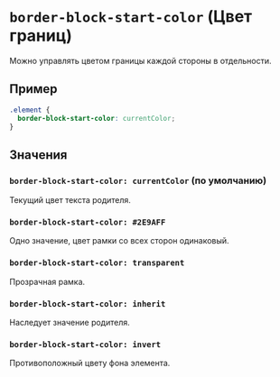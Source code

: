# `border-block-start-color` (Цвет границ)

Можно управлять цветом границы каждой стороны в отдельности.

## Пример

```css
.element {
  border-block-start-color: currentColor;
}
```

## Значения

### `border-block-start-color: currentColor` (по умолчанию)

Текущий цвет текста родителя.

### `border-block-start-color: #2E9AFF`

Одно значение, цвет рамки со всех сторон одинаковый.

### `border-block-start-color: transparent`

Прозрачная рамка.

### `border-block-start-color: inherit`

Наследует значение родителя.

### `border-block-start-color: invert`

Противоположный цвету фона элемента.
